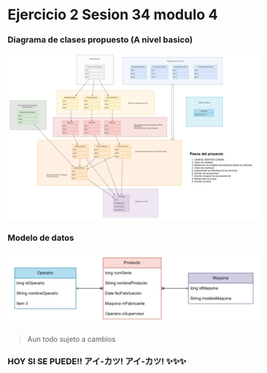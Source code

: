 # Ejercicio 2 Sesion 34 modulo 4

### Diagrama de clases propuesto (A nivel basico)

![Diagrama-basico](e2.png)

### Modelo de datos

![Modelo-datos](e2-modelo.png)

> Aun todo sujeto a cambios

### HOY SI SE PUEDE!! アイ-カツ! アイ-カツ! ✨✨✨